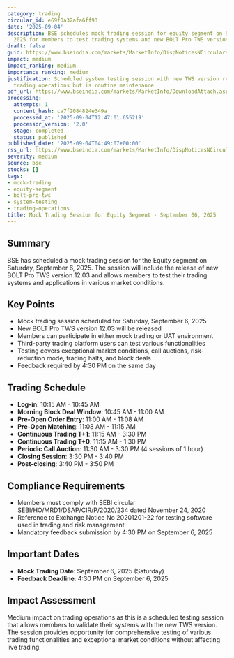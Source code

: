 ```yaml
---
category: trading
circular_id: e69f0a32afa6ff93
date: '2025-09-04'
description: BSE schedules mock trading session for equity segment on September 6,
  2025 for members to test trading systems and new BOLT Pro TWS version 12.03.
draft: false
guid: https://www.bseindia.com/markets/MarketInfo/DispNoticesNCirculars.aspx?Noticeid={3B06FBBB-0ECA-4B66-BF95-10D9292C50C7}&noticeno=20250904-3&dt=09/04/2025&icount=3&totcount=42&flag=0
impact: medium
impact_ranking: medium
importance_ranking: medium
justification: Scheduled system testing session with new TWS version release affects
  trading operations but is routine maintenance
pdf_url: https://www.bseindia.com/markets/MarketInfo/DownloadAttach.aspx?id=20250904-3&attachedId=
processing:
  attempts: 1
  content_hash: ca7f2084824e349a
  processed_at: '2025-09-04T12:47:01.655219'
  processor_version: '2.0'
  stage: completed
  status: published
published_date: '2025-09-04T04:49:07+00:00'
rss_url: https://www.bseindia.com/markets/MarketInfo/DispNoticesNCirculars.aspx?Noticeid={3B06FBBB-0ECA-4B66-BF95-10D9292C50C7}&noticeno=20250904-3&dt=09/04/2025&icount=3&totcount=42&flag=0
severity: medium
source: bse
stocks: []
tags:
- mock-trading
- equity-segment
- bolt-pro-tws
- system-testing
- trading-operations
title: Mock Trading Session for Equity Segment - September 06, 2025
---
```


## Summary

BSE has scheduled a mock trading session for the Equity segment on Saturday, September 6, 2025. The session will include the release of new BOLT Pro TWS version 12.03 and allows members to test their trading systems and applications in various market conditions.

## Key Points

- Mock trading session scheduled for Saturday, September 6, 2025
- New BOLT Pro TWS version 12.03 will be released
- Members can participate in either mock trading or UAT environment
- Third-party trading platform users can test various functionalities
- Testing covers exceptional market conditions, call auctions, risk-reduction mode, trading halts, and block deals
- Feedback required by 4:30 PM on the same day

## Trading Schedule

- **Log-in**: 10:15 AM - 10:45 AM
- **Morning Block Deal Window**: 10:45 AM - 11:00 AM
- **Pre-Open Order Entry**: 11:00 AM - 11:08 AM
- **Pre-Open Matching**: 11:08 AM - 11:15 AM
- **Continuous Trading T+1**: 11:15 AM - 3:30 PM
- **Continuous Trading T+0**: 11:15 AM - 1:30 PM
- **Periodic Call Auction**: 11:30 AM - 3:30 PM (4 sessions of 1 hour)
- **Closing Session**: 3:30 PM - 3:40 PM
- **Post-closing**: 3:40 PM - 3:50 PM

## Compliance Requirements

- Members must comply with SEBI circular SEBI/HO/MRD1/DSAP/CIR/P/2020/234 dated November 24, 2020
- Reference to Exchange Notice No 20201201-22 for testing software used in trading and risk management
- Mandatory feedback submission by 4:30 PM on September 6, 2025

## Important Dates

- **Mock Trading Date**: September 6, 2025 (Saturday)
- **Feedback Deadline**: 4:30 PM on September 6, 2025

## Impact Assessment

Medium impact on trading operations as this is a scheduled testing session that allows members to validate their systems with the new TWS version. The session provides opportunity for comprehensive testing of various trading functionalities and exceptional market conditions without affecting live trading.